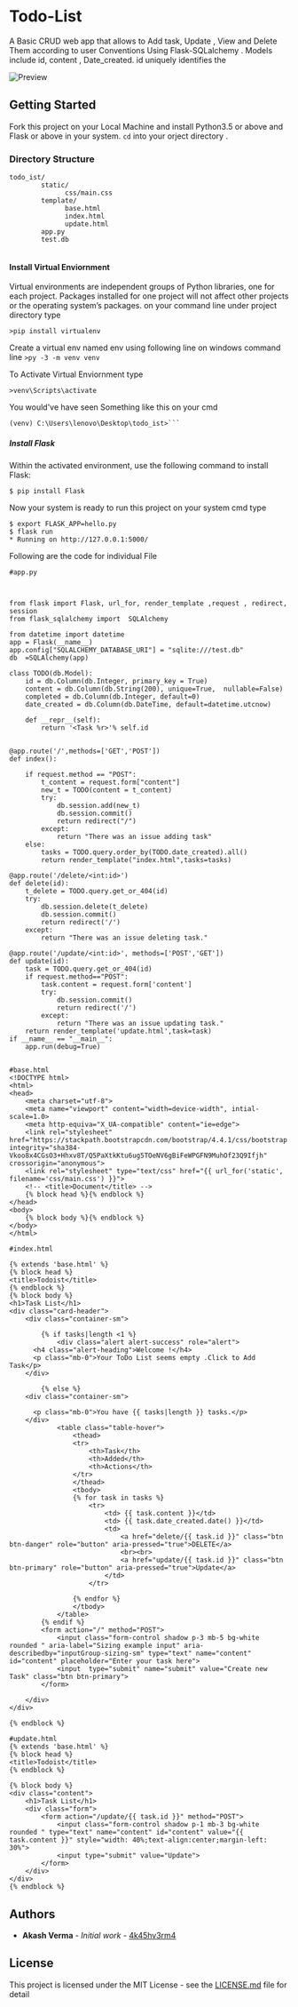 # Todo-List

A Basic CRUD web app that allows to Add task, Update , View and Delete Them according to user Conventions  Using Flask-SQLalchemy .
Models include id, content , Date_created. id uniquely identifies the 

![Preview](https://photos.google.com/photo/AF1QipNUbAYZieq7IIFWFIFGk82jHIHkIUx7YSw3LLqM)

## Getting Started

Fork this project on your Local Machine and install Python3.5 or above and Flask  or above in your system. ```cd``` into your orject directory . 

### Directory Structure

```
todo_ist/
        static/
              css/main.css
        template/
              base.html
              index.html
              update.html
        app.py
        test.db
        
```
#### Install Virtual Enviornment

Virtual environments are independent groups of Python libraries, one for each project. Packages installed for one project will not affect other projects or the operating system’s packages.
on your command line under project directory type

```>pip install virtualenv```

Create a virtual env named env 
using following line on windows command line
```>py -3 -m venv venv```

To Activate Virtual Enviornment type

```>venv\Scripts\activate```

You would've have seen 
Something like this on your cmd
``` 
(venv) C:\Users\lenovo\Desktop\todo_ist>```
```
##### Install Flask 

Within the activated environment, use the following command to install Flask:

```
$ pip install Flask
```

Now your system is ready to run this project 
on your system cmd
type
```
$ export FLASK_APP=hello.py
$ flask run
* Running on http://127.0.0.1:5000/  
```

Following are the code for individual File 
```
#app.py



from flask import Flask, url_for, render_template ,request , redirect, session
from flask_sqlalchemy import  SQLAlchemy

from datetime import datetime
app = Flask(__name__)
app.config["SQLALCHEMY_DATABASE_URI"] = "sqlite:///test.db"
db  =SQLAlchemy(app)

class TODO(db.Model):
    id = db.Column(db.Integer, primary_key = True)
    content = db.Column(db.String(200), unique=True,  nullable=False)
    completed = db.Column(db.Integer, default=0)
    date_created = db.Column(db.DateTime, default=datetime.utcnow)

    def __repr__(self):
        return '<Task %r>'% self.id


@app.route('/',methods=['GET','POST'])
def index():

    if request.method == "POST":
        t_content = request.form["content"]
        new_t = TODO(content = t_content)
        try:
            db.session.add(new_t)
            db.session.commit()
            return redirect("/")
        except:
            return "There was an issue adding task"
    else:
        tasks = TODO.query.order_by(TODO.date_created).all()
        return render_template("index.html",tasks=tasks)

@app.route('/delete/<int:id>')
def delete(id):
    t_delete = TODO.query.get_or_404(id)
    try:
        db.session.delete(t_delete)
        db.session.commit()
        return redirect('/')
    except:
        return "There was an issue deleting task."

@app.route('/update/<int:id>', methods=['POST','GET'])
def update(id):
    task = TODO.query.get_or_404(id)
    if request.method=="POST":
        task.content = request.form['content']
        try:
            db.session.commit()
            return redirect('/')
        except:
            return "There was an issue updating task."
    return render_template('update.html',task=task)
if __name__ == "__main__":
    app.run(debug=True)
    
```

```
#base.html
<!DOCTYPE html>
<html>
<head>
    <meta charset="utf-8">
    <meta name="viewport" content="width=device-width", intial-scale=1.0>
    <meta http-equiva="X_UA-compatible" content="ie=edge">
    <link rel="stylesheet" href="https://stackpath.bootstrapcdn.com/bootstrap/4.4.1/css/bootstrap.min.css" integrity="sha384-Vkoo8x4CGsO3+Hhxv8T/Q5PaXtkKtu6ug5TOeNV6gBiFeWPGFN9MuhOf23Q9Ifjh" crossorigin="anonymous">
    <link rel="stylesheet" type="text/css" href="{{ url_for('static', filename='css/main.css') }}">
    <!-- <title>Document</title> -->
    {% block head %}{% endblock %}
</head>
<body>
    {% block body %}{% endblock %}
</body>
</html>

```


```
#index.html

{% extends 'base.html' %}
{% block head %}
<title>Todoist</title>
{% endblock %}
{% block body %}
<h1>Task List</h1>
<div class="card-header">
    <div class="container-sm">

        {% if tasks|length <1 %}
            <div class="alert alert-success" role="alert">
      <h4 class="alert-heading">Welcome !</h4>
      <p class="mb-0">Your ToDo List seems empty .Click to Add Task</p>
    </div>

        {% else %}
    <div class="container-sm">

      <p class="mb-0">You have {{ tasks|length }} tasks.</p>
    </div>
            <table class="table-hover">
                <thead>
                <tr>
                    <th>Task</th>
                    <th>Added</th>
                    <th>Actions</th>
                </tr>
                </thead>
                <tbody>
                {% for task in tasks %}
                    <tr>
                        <td> {{ task.content }}</td>
                        <td> {{ task.date_created.date() }}</td>
                        <td>
                            <a href="delete/{{ task.id }}" class="btn btn-danger" role="button" aria-pressed="true">DELETE</a>
                            <br><br>
                            <a href="update/{{ task.id }}" class="btn btn-primary" role="button" aria-pressed="true">Update</a>
                        </td>
                    </tr>

                {% endfor %}
                </tbody>
            </table>
        {% endif %}
        <form action="/" method="POST">
            <input class="form-control shadow p-3 mb-5 bg-white rounded " aria-label="Sizing example input" aria-describedby="inputGroup-sizing-sm" type="text" name="content" id="content" placeholder="Enter your task here">
            <input  type="submit" name="submit" value="Create new Task" class="btn btn-primary">
        </form>

    </div>
</div>

{% endblock %}

```


```
#update.html
{% extends 'base.html' %}
{% block head %}
<title>Todoist</title>
{% endblock %}

{% block body %}
<div class="content">
    <h1>Task List</h1>
    <div class="form">
        <form action="/update/{{ task.id }}" method="POST">
            <input class="form-control shadow p-1 mb-3 bg-white rounded " type="text" name="content" id="content" value="{{ task.content }}" style="width: 40%;text-align:center;margin-left: 30%">
            <input type="submit" value="Update">
        </form>
    </div>
</div>
{% endblock %}
```
## Authors

* **Akash Verma** - *Initial work* - [4k45hv3rm4](https://github.com/4k45hv3rm4)


## License

This project is licensed under the MIT License - see the [LICENSE.md](LICENSE.md) file for detail
